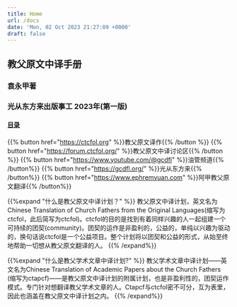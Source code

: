 ```yaml
---
title: Home
url: /docs
date: 'Mon, 02 Oct 2023 21:27:09 +0000'
draft: false
---
```

## 教父原文中译手册

### 袁永甲著

### 光从东方来出版事工 2023年(第一版)

#### [目录](https://doc.ctcfol.org/docs/introduce/)

{{% button href="<https://ctcfol.org>" %}}教父原文译作{{% /button %}}
{{% button href="<https://forum.ctcfol.org/>" %}}教父原文中译讨论区{{% /button %}}
{{% button href="<https://www.youtube.com/@gcdfl>" %}}油管频道{{% /button%}}
{{% button href="<https://gcdfl.org/>" %}}光从东方来{{% /button%}}
{{% button href="<https://www.ephremyuan.com>" %}}阿甲教父原文翻译{{% /button%}}

{{%expand "什么是教父原文中译计划？" %}}
教父原文中译计划，英文名为Chinese Translation of Church Fathers from the Original Languages(缩写为ctcfol，此后简写为ctcfol)。ctcfol的目的是找到有着同样兴趣的人一起组建一个可持续的团契(community)。团契的运作是非盈利的，公益的，单纯以兴趣为驱动的，换句话说ctcfol是一个公益项目。整个计划将以团契和公益的形式，从始至终地帮助一切想从教父原文翻译的人。
{{% /expand%}}

{{%expand "什么是教父学术文章中译计划?" %}}
教父学术文章中译计划——英文名为Chinese Translation of Academic Papers about the Church Fathers (缩写为ctapcf)——是教父原文中译计划的附属计划，也是非盈利性的，团契运作模式。专门针对想翻译教父学术文章的人。Ctapcf与ctcfol密不可分，互为表里，因此也涵盖在教父原文中译计划之内。
{{% /expand%}}

